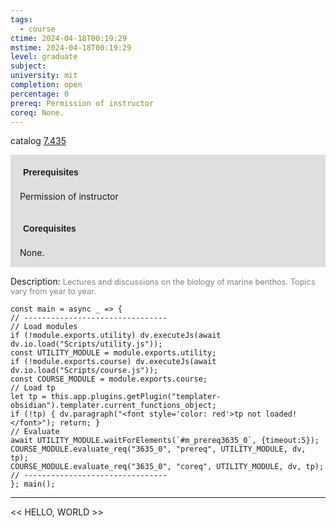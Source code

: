 ```yaml
---
tags:
  - course
ctime: 2024-04-18T00:19:29
mstime: 2024-04-18T00:19:29
level: graduate
subject: 
university: mit
completion: open
percentage: 0
prereq: Permission of instructor
coreq: None.
---
```


catalog [7.435](http://student.mit.edu/catalog/m7a.html#7.435)

<span style="display: block; padding: 15px; background-color: rgb(100, 100, 100, 0.2);"><font id="m_prereq3635_0" style="display: block; font-family: Arial, sans-serif; font-weight: bold; padding: 5px">Prerequisites</font><br><span id="prereq3635_0">Permission of instructor</span></span>
<span style="display: block; padding: 15px; background-color: rgb(100, 100, 100, 0.2);"><font id="m_coreq3635_0" style="display: block; font-family: Arial, sans-serif; font-weight: bold; padding: 5px">Corequisites</font><br><span id="coreq3635_0">None.</span></span>

<font style="">Description:</font>
<font style="color: grey; font-size: 0.8rem;">Lectures and discussions on the biology of marine benthos. Topics vary from year to year.</font>

```dataviewjs
const main = async _ => {
// --------------------------------
// Load modules
if (!module.exports.utility) dv.executeJs(await dv.io.load("Scripts/utility.js"));
const UTILITY_MODULE = module.exports.utility;
if (!module.exports.course) dv.executeJs(await dv.io.load("Scripts/course.js"));
const COURSE_MODULE = module.exports.course;
// Load tp
let tp = this.app.plugins.getPlugin("templater-obsidian").templater.current_functions_object;
if (!tp) { dv.paragraph("<font style='color: red'>tp not loaded!</font>"); return; }
// Evaluate
await UTILITY_MODULE.waitForElements(`#m_prereq3635_0`, {timeout:5});
COURSE_MODULE.evaluate_req("3635_0", "prereq", UTILITY_MODULE, dv, tp);
COURSE_MODULE.evaluate_req("3635_0", "coreq", UTILITY_MODULE, dv, tp);
// --------------------------------
}; main();
```

---

<< HELLO, WORLD >>
